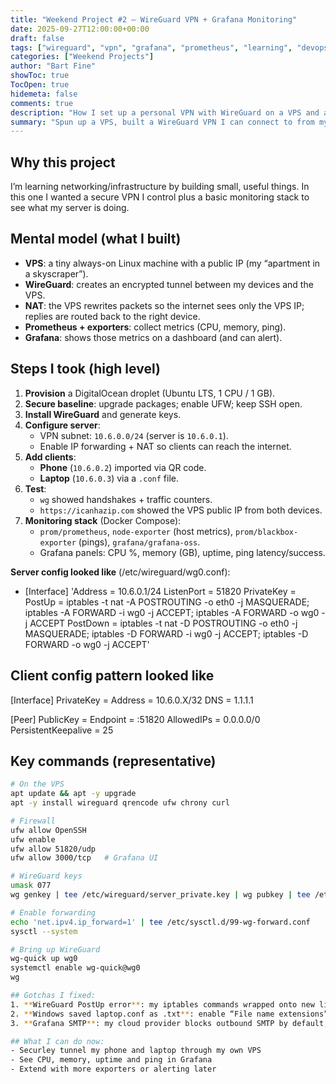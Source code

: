 ```yaml
---
title: "Weekend Project #2 — WireGuard VPN + Grafana Monitoring"
date: 2025-09-27T12:00:00+00:00
draft: false
tags: ["wireguard", "vpn", "grafana", "prometheus", "learning", "devops"]
categories: ["Weekend Projects"]
author: "Bart Fine"
showToc: true
TocOpen: true
hidemeta: false
comments: true
description: "How I set up a personal VPN with WireGuard on a VPS and added Grafana monitoring to track performance."
summary: "Spun up a VPS, built a WireGuard VPN I can connect to from my phone and laptop, and stood up Grafana + Prometheus for monitoring."
---
```

## Why this project
I’m learning networking/infrastructure by building small, useful things. In this one I wanted a secure VPN I control plus a basic monitoring stack to see what my server is doing.

## Mental model (what I built)
- **VPS**: a tiny always-on Linux machine with a public IP (my “apartment in a skyscraper”).
- **WireGuard**: creates an encrypted tunnel between my devices and the VPS.
- **NAT**: the VPS rewrites packets so the internet sees only the VPS IP; replies are routed back to the right device.
- **Prometheus + exporters**: collect metrics (CPU, memory, ping).
- **Grafana**: shows those metrics on a dashboard (and can alert).

## Steps I took (high level)
1. **Provision** a DigitalOcean droplet (Ubuntu LTS, 1 CPU / 1 GB).
2. **Secure baseline**: upgrade packages; enable UFW; keep SSH open.
3. **Install WireGuard** and generate keys.
4. **Configure server**:
   - VPN subnet: `10.6.0.0/24` (server is `10.6.0.1`).
   - Enable IP forwarding + NAT so clients can reach the internet.
5. **Add clients**:
   - **Phone** (`10.6.0.2`) imported via QR code.
   - **Laptop** (`10.6.0.3`) via a `.conf` file.
6. **Test**:
   - `wg` showed handshakes + traffic counters.
   - `https://icanhazip.com` showed the VPS public IP from both devices.
7. **Monitoring stack** (Docker Compose):
   - `prom/prometheus`, `node-exporter` (host metrics), `prom/blackbox-exporter` (pings), `grafana/grafana-oss`.
   - Grafana panels: CPU %, memory (GB), uptime, ping latency/success.

**Server config looked like** (/etc/wireguard/wg0.conf):
- [Interface]
'Address = 10.6.0.1/24
ListenPort = 51820
PrivateKey = <server-private-key>
PostUp = iptables -t nat -A POSTROUTING -o eth0 -j MASQUERADE; iptables -A FORWARD -i wg0 -j ACCEPT; iptables -A FORWARD -o wg0 -j ACCEPT
PostDown = iptables -t nat -D POSTROUTING -o eth0 -j MASQUERADE; iptables -D FORWARD -i wg0 -j ACCEPT; iptables -D FORWARD -o wg0 -j ACCEPT'

## Client config pattern looked like
[Interface]
PrivateKey = <client-private>
Address = 10.6.0.X/32
DNS = 1.1.1.1

[Peer]
PublicKey = <server-public>
Endpoint = <VPS-IP>:51820
AllowedIPs = 0.0.0.0/0
PersistentKeepalive = 25

## Key commands (representative)
```bash
# On the VPS
apt update && apt -y upgrade
apt -y install wireguard qrencode ufw chrony curl

# Firewall
ufw allow OpenSSH
ufw enable
ufw allow 51820/udp
ufw allow 3000/tcp   # Grafana UI

# WireGuard keys
umask 077
wg genkey | tee /etc/wireguard/server_private.key | wg pubkey | tee /etc/wireguard/server_public.key

# Enable forwarding
echo 'net.ipv4.ip_forward=1' | tee /etc/sysctl.d/99-wg-forward.conf
sysctl --system

# Bring up WireGuard
wg-quick up wg0
systemctl enable wg-quick@wg0
wg

## Gotchas I fixed:
1. **WireGuard PostUp error**: my iptables commands wrapped onto new lines → WireGuard parser choked. Fix: keep PostUp/PostDown each on one line separated by semicolons 
2. **Windows saved laptop.conf as .txt**: enable “File name extensions” in Explorer, rename to laptop.conf.
3. **Grafana SMTP**: my cloud provider blocks outbound SMTP by default, so email tests timed out. Solution would be: request unblocking or use a relay on port 2525 (SendGrid/Mailgun).

## What I can do now:
- Securley tunnel my phone and laptop through my own VPS
- See CPU, memory, uptime and ping in Grafana
- Extend with more exporters or alerting later
